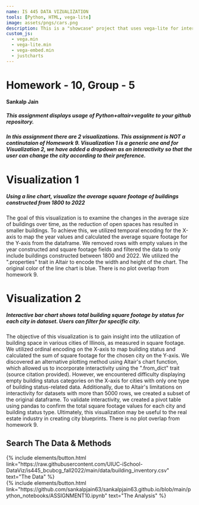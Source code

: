 ```yaml
---
name: IS 445 DATA VIZUALIZATION
tools: [Python, HTML, vega-lite]
image: assets/pngs/cars.png
description: This is a "showcase" project that uses vega-lite for interactive viz!
custom_js:
  - vega.min
  - vega-lite.min
  - vega-embed.min
  - justcharts
---
```



# Homework - 10, Group - 5
#### Sankalp Jain


##### This assignment displays usage of Python+altair+vegalite to your github repository.
##### In this assignment there are 2 visualizations. This assignment is NOT a continutaion of Homework 9. Visualization 1 is a generic one and for Visualization 2, we have added a dropdown as an interactivity so that the user can change the city according to their preference.

# Visualization 1 
##### Using a line chart, visualize the average square footage of buildings constructed from 1800 to 2022
The goal of this visualization is to examine the changes in the average size of buildings over time, as the reduction of open spaces has resulted in smaller buildings. 
To achieve this, we utilized temporal encoding for the X-axis to map the year values and calculated the average square footage for the Y-axis from the dataframe. 
We removed rows with empty values in the year constructed and square footage fields and filtered the data to only include buildings constructed between 1800 and 2022. 
We utilized the ".properties" trait in Altair to encode the width and height of the chart. The original color of the line chart is blue. There is no plot overlap from homework 9.
<vegachart schema-url="{{ site.baseurl }}/assets/json/Viz1.json" style="width: 100%"></vegachart>



# Visualization 2
##### Interactive bar chart shows total building square footage by status for each city in dataset. Users can filter for specific city.
The objective of this visualization is to gain insight into the utilization of building space in various cities of Illinois, as measured in square footage. 
We utilized ordinal encoding on the X-axis to map building status and calculated the sum of square footage for the chosen city on the Y-axis. 
We discovered an alternative plotting method using Altair's chart function, which allowed us to incorporate interactivity using the ".from_dict" trait (source citation provided). 
However, we encountered difficulty displaying empty building status categories on the X-axis for cities with only one type of building status-related data. 
Additionally, due to Altair's limitations on interactivity for datasets with more than 5000 rows, we created a subset of the original dataframe. 
To validate interactivity, we created a pivot table using pandas to confirm the total square footage values for each city and building status type. 
Ultimately, this visualization may be useful to the real estate industry in creating city blueprints. There is no plot overlap from homework 9.
<vegachart schema-url="{{ site.baseurl }}/assets/json/Viz2.json" style="width: 100%"></vegachart>


## Search The Data & Methods


<!-- these are written in a combo of html and liquid --> 
 
<div class="left">
{% include elements/button.html link="https://raw.githubusercontent.com/UIUC-iSchool-DataViz/is445_bcubcg_fall2022/main/data/building_inventory.csv" text="The Data" %}
</div>

<div class="right">
{% include elements/button.html link="https://github.com/sankalpjain63/sankalpjain63.github.io/blob/main/python_notebooks/ASSIGNMENT10.ipynb" text="The Analysis" %}
</div>
